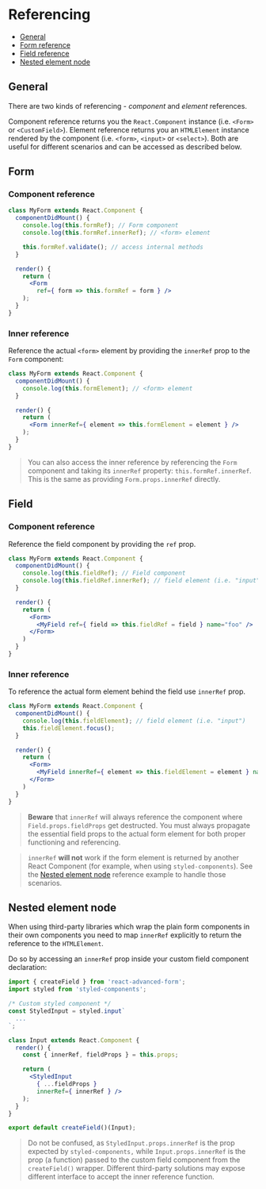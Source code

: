 # Referencing

* [General](#general)
* [Form reference](#form)
* [Field reference](#field)
* [Nested element node](#nested-element-node)

## General
There are two kinds of referencing - *component* and *element* references.

Component reference returns you the `React.Component` instance (i.e. `<Form>` or `<CustomField>`). Element reference returns you an `HTMLElement` instance rendered by the component (i.e. `<form>`, `<input>` or `<select>`). Both are useful for different scenarios and can be accessed as described below.

## Form
### Component reference
```jsx
class MyForm extends React.Component {
  componentDidMount() {
    console.log(this.formRef); // Form component
    console.log(this.formRef.innerRef); // <form> element

    this.formRef.validate(); // access internal methods
  }

  render() {
    return (
      <Form
        ref={ form => this.formRef = form } />
    );
  }
}
```

### Inner reference
Reference the actual `<form>` element by providing the `innerRef` prop to the `Form` component:

```jsx
class MyForm extends React.Component {
  componentDidMount() {
    console.log(this.formElement); // <form> element
  }

  render() {
    return (
      <Form innerRef={ element => this.formElement = element } />
    );
  }
}
```

> You can also access the inner reference by referencing the `Form` component and taking its `innerRef` property: `this.formRef.innerRef`. This is the same as providing `Form.props.innerRef` directly.

## Field
### Component reference
Reference the field component by providing the `ref` prop.

```jsx
class MyForm extends React.Component {
  componentDidMount() {
    console.log(this.fieldRef); // Field component
    console.log(this.fieldRef.innerRef); // field element (i.e. "input")
  }

  render() {
    return (
      <Form>
        <MyField ref={ field => this.fieldRef = field } name="foo" />
      </Form>
    )
  }
}
```

### Inner reference
To reference the actual form element behind the field use `innerRef` prop.

```jsx
class MyForm extends React.Component {
  componentDidMount() {
    console.log(this.fieldElement); // field element (i.e. "input")
    this.fieldElement.focus();
  }

  render() {
    return (
      <Form>
        <MyField innerRef={ element => this.fieldElement = element } name="foo" />
      </Form>
    )
  }
}
```

> **Beware** that `innerRef` will always reference the component where `Field.props.fieldProps` get destructed. You must always propagate the essential field props to the actual form element for both proper functioning and referencing.

> `innerRef` **will not** work if the form element is returned by another React Component (for example, when using `styled-components`). See the [Nested element node](#nested-element-node) reference example to handle those scenarios.

## Nested element node
When using third-party libraries which wrap the plain form components in their own components you need to map `innerRef` explicitly to return the reference to the `HTMLElement`.

Do so by accessing an `innerRef` prop inside your custom field component declaration:

```jsx
import { createField } from 'react-advanced-form';
import styled from 'styled-components';

/* Custom styled component */
const StyledInput = styled.input`
  ...
`;

class Input extends React.Component {
  render() {
    const { innerRef, fieldProps } = this.props;

    return (
      <StyledInput
        { ...fieldProps }
        innerRef={ innerRef } />
    );
  }
}

export default createField()(Input);
```

> Do not be confused, as `StyledInput.props.innerRef` is the prop expected by `styled-components,` while `Input.props.innerRef` is the prop (a function) passed to the custom field component from the `createField()` wrapper. Different third-party solutions may expose different interface to accept the inner reference function.
